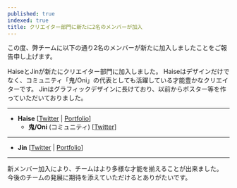 ```yaml
---
published: true
indexed: true
title: クリエイター部門に新たに2名のメンバーが加入
---
```


この度、弊チームに以下の通り2名のメンバーが新たに加入しましたことをご報告申し上げます。

HaiseとJinが新たにクリエイター部門に加入しました。
Haiseはデザインだけでなく、コミュニティ「鬼/Oni」の代表としても活躍している才能豊かなクリエイターです。
Jinはグラフィックデザインに長けており、以前からポスター等を作っていただいておりました。

---

- **Haise** [[Twitter](https://twitter.com/h4ise05) | [Portfolio](https://behance.net/Haise__00)]
    - **鬼/Oni** (コミュニティ) [[Twitter](https://twitter.com/OniSynthesize)]

---

- **Jin** [[Twitter](https://twitter.com/HIGHJEANX) | [Portfolio](https://foriio.com/HIGHJEANX)]

---

新メンバー加入により、チームはより多様な才能を揃えることが出来ました。
今後のチームの発展に期待を添えていただけるとありがたいです。 
